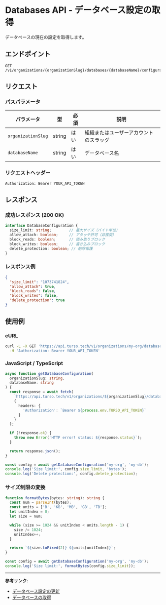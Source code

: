 # Databases API - データベース設定の取得

データベースの現在の設定を取得します。

## エンドポイント

```
GET /v1/organizations/{organizationSlug}/databases/{databaseName}/configuration
```

## リクエスト

### パスパラメータ

| パラメータ | 型 | 必須 | 説明 |
|----------|------|------|------|
| `organizationSlug` | string | はい | 組織またはユーザーアカウントのスラッグ |
| `databaseName` | string | はい | データベース名 |

### リクエストヘッダー

```http
Authorization: Bearer YOUR_API_TOKEN
```

## レスポンス

### 成功レスポンス (200 OK)

```typescript
interface DatabaseConfiguration {
  size_limit: string;        // 最大サイズ（バイト単位）
  allow_attach: boolean;     // アタッチ許可（非推奨）
  block_reads: boolean;      // 読み取りブロック
  block_writes: boolean;     // 書き込みブロック
  delete_protection: boolean; // 削除保護
}
```

### レスポンス例

```json
{
  "size_limit": "1073741824",
  "allow_attach": true,
  "block_reads": false,
  "block_writes": false,
  "delete_protection": true
}
```

## 使用例

### cURL

```bash
curl -L -X GET 'https://api.turso.tech/v1/organizations/my-org/databases/my-db/configuration' \
  -H 'Authorization: Bearer YOUR_API_TOKEN'
```

### JavaScript / TypeScript

```typescript
async function getDatabaseConfiguration(
  organizationSlug: string,
  databaseName: string
) {
  const response = await fetch(
    `https://api.turso.tech/v1/organizations/${organizationSlug}/databases/${databaseName}/configuration`,
    {
      headers: {
        'Authorization': `Bearer ${process.env.TURSO_API_TOKEN}`
      }
    }
  );

  if (!response.ok) {
    throw new Error(`HTTP error! status: ${response.status}`);
  }

  return response.json();
}

const config = await getDatabaseConfiguration('my-org', 'my-db');
console.log('Size limit:', config.size_limit, 'bytes');
console.log('Delete protection:', config.delete_protection);
```

### サイズ制限の変換

```typescript
function formatBytes(bytes: string): string {
  const num = parseInt(bytes);
  const units = ['B', 'KB', 'MB', 'GB', 'TB'];
  let unitIndex = 0;
  let size = num;

  while (size >= 1024 && unitIndex < units.length - 1) {
    size /= 1024;
    unitIndex++;
  }

  return `${size.toFixed(2)} ${units[unitIndex]}`;
}

const config = await getDatabaseConfiguration('my-org', 'my-db');
console.log('Size limit:', formatBytes(config.size_limit));
```

---

**参考リンク**:
- [データベース設定の更新](./09-databases-update-configuration.md)
- [データベースの取得](./07-databases-retrieve.md)
